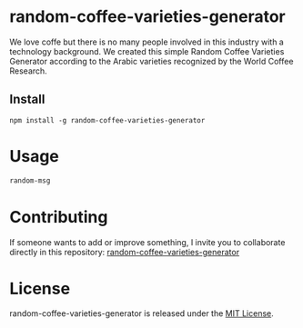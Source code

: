# random-coffee-varieties-generator

We love coffe but there is no many people involved in this industry with a technology background. We created this simple Random Coffee Varieties Generator according to the Arabic varieties recognized by the World Coffee Research.

## Install

```npm
npm install -g random-coffee-varieties-generator
```

# Usage

```bash
random-msg
```

# Contributing

If someone wants to add or improve something, I invite you to collaborate directly in this repository: [random-coffee-varieties-generator](https://github.com/JuanB2019/random-coffee-varieties-generator)

# License

random-coffee-varieties-generator is released under the [MIT License](https://opensource.org/licenses/MIT).
